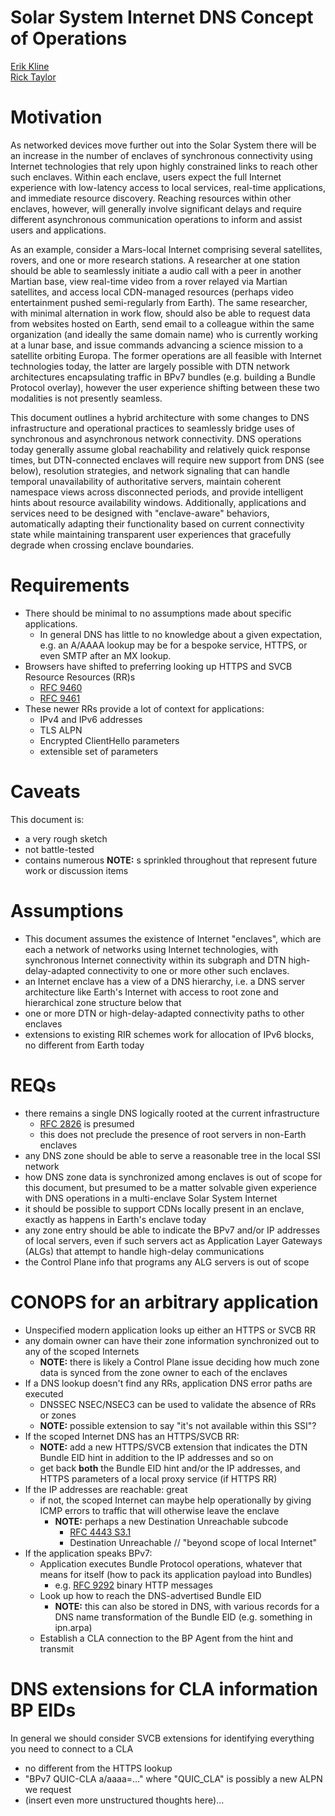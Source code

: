 # Solar System Internet DNS Concept of Operations

[Erik Kline](mailto:ek@aalyria.com)  
[Rick Taylor](mailto:rtaylor@aalyria.com)


# Motivation

As networked devices move further out into the Solar System there will be an
increase in the number of enclaves of synchronous connectivity using Internet
technologies that rely upon highly constrained links to reach other such
enclaves.  Within each enclave, users expect the full Internet experience
with low-latency access to local services, real-time applications, and
immediate resource discovery.  Reaching resources within other enclaves,
however, will generally involve significant delays and require different
asynchronous communication operations to inform and assist users and
applications.

As an example, consider a Mars-local Internet comprising several satellites,
rovers, and one or more research stations.  A researcher at one station
should be able to seamlessly initiate a audio call with a peer in another
Martian base, view real-time video from a rover relayed via Martian
satellites, and access local CDN-managed resources (perhaps video
entertainment pushed semi-regularly from Earth).  The same researcher, with
minimal alternation in work flow, should also be able to request data from
websites hosted on Earth, send email to a colleague within the same
organization (and ideally the same domain name) who is currently working at
a lunar base, and issue commands advancing a science mission to a satellite
orbiting Europa.  The former operations are all feasible with Internet
technologies today, the latter are largely possible with DTN network
architectures encapsulating traffic in BPv7 bundles (e.g. building a Bundle
Protocol overlay), however the user experience shifting between these two
modalities is not presently seamless.

This document outlines a hybrid architecture with some changes to DNS
infrastructure and operational practices to seamlessly bridge uses of
synchronous and asynchronous network connectivity.  DNS operations today
generally assume global reachability and relatively quick response times,
but DTN-connected enclaves will require new support from DNS (see below),
resolution strategies, and network signaling that can handle temporal
unavailability of authoritative servers, maintain coherent namespace views
across disconnected periods, and provide intelligent hints about resource
availability windows.  Additionally, applications and services need to be
designed with "enclave-aware" behaviors, automatically adapting their
functionality based on current connectivity state while maintaining
transparent user experiences that gracefully degrade when crossing enclave
boundaries.

# Requirements
* There should be minimal to no assumptions made about specific applications.
   * In general DNS has little to no knowledge about a given expectation,
     e.g. an A/AAAA lookup may be for a bespoke service, HTTPS, or even
     SMTP after an MX lookup.
* Browsers have shifted to preferring looking up HTTPS and SVCB Resource Resources (RR)s  
  * [RFC 9460](https://datatracker.ietf.org/doc/html/rfc9460)  
  * [RFC 9461](https://datatracker.ietf.org/doc/html/rfc9461)  
* These newer RRs provide a lot of context for applications:  
  * IPv4 and IPv6 addresses  
  * TLS ALPN  
  * Encrypted ClientHello parameters  
  * extensible set of parameters

# Caveats

This document is:
* a very rough sketch
* not battle-tested
* contains numerous **NOTE:** s sprinkled throughout that represent future
  work or discussion items

# Assumptions

* This document assumes the existence of Internet "enclaves", which are each
  a network of networks using Internet technologies, with synchronous
  Internet connectivity within its subgraph and DTN high-delay-adapted
  connectivity to one or more other such enclaves.
* an Internet enclave has a view of a DNS hierarchy, i.e. a DNS server
  architecture like Earth's Internet with access to root zone and
  hierarchical zone structure below that
* one or more DTN or high-delay-adapted connectivity paths to other enclaves
* extensions to existing RIR schemes work for allocation of IPv6 blocks,
  no different from Earth today

# REQs

* there remains a single DNS logically rooted at the current infrastructure
   * [RFC 2826](https://datatracker.ietf.org/doc/html/rfc2826) is presumed
   * this does not preclude the presence of root servers in non-Earth
     enclaves
* any DNS zone should be able to serve a reasonable tree in the local SSI
  network
* how DNS zone data is synchronized among enclaves is out of scope for this
  document, but presumed to be a matter solvable given experience with DNS
  operations in a multi-enclave Solar System Internet
* it should be possible to support CDNs locally present in an enclave,
  exactly as happens in Earth's enclave today
* any zone entry should be able to indicate the BPv7 and/or IP addresses of
  local servers, even if such servers act as Application Layer Gateways
  (ALGs) that attempt to handle high-delay communications
* the Control Plane info that programs any ALG servers is out of scope

# CONOPS for an arbitrary application

* Unspecified modern application looks up either an HTTPS or SVCB RR
* any domain owner can have their zone information synchronized out to any
  of the scoped Internets
  * **NOTE:** there is likely a Control Plane issue deciding how much zone
    data is synced from the zone owner to each of the enclaves
* If a DNS lookup doesn't find any RRs, application DNS error paths are executed  
  * DNSSEC NSEC/NSEC3 can be used to validate the absence of RRs or zones  
  * **NOTE:** possible extension to say "it's not available within this SSI"?
* If the scoped Internet DNS has an HTTPS/SVCB RR:  
  * **NOTE:** add a new HTTPS/SVCB extension that indicates the DTN Bundle
    EID hint in addition to the IP addresses and so on
  * get back **both** the Bundle EID hint and/or the IP addresses, and HTTPS
    parameters of a local proxy service (if HTTPS RR)
* If the IP addresses are reachable: great  
  * if not, the scoped Internet can maybe help operationally by giving ICMP
    errors to traffic that will otherwise leave the enclave
    * **NOTE:** perhaps a new Destination Unreachable subcode  
      * [RFC 4443 S3.1](https://datatracker.ietf.org/doc/html/rfc4443#section-3.1)
      * Destination Unreachable // "beyond scope of local Internet"  
* If the application speaks BPv7:
  * Application executes Bundle Protocol operations, whatever that means for
    itself (how to pack its application payload into Bundles)
    * e.g. [RFC 9292](https://datatracker.ietf.org/doc/html/rfc9292) binary HTTP messages  
  * Look up how to reach the DNS-advertised Bundle EID  
    * **NOTE:** this can also be stored in DNS, with various records for a
      DNS name transformation of the Bundle EID (e.g. something in ipn.arpa)
  * Establish a CLA connection to the BP Agent from the hint and transmit

# DNS extensions for CLA information BP EIDs

In general we should consider SVCB extensions for identifying everything you need to connect to a CLA

* no different from the HTTPS lookup  
* "BPv7 QUIC-CLA a/aaaa=..." where "QUIC_CLA" is possibly a new ALPN we request
* (insert even more unstructured thoughts here)…
